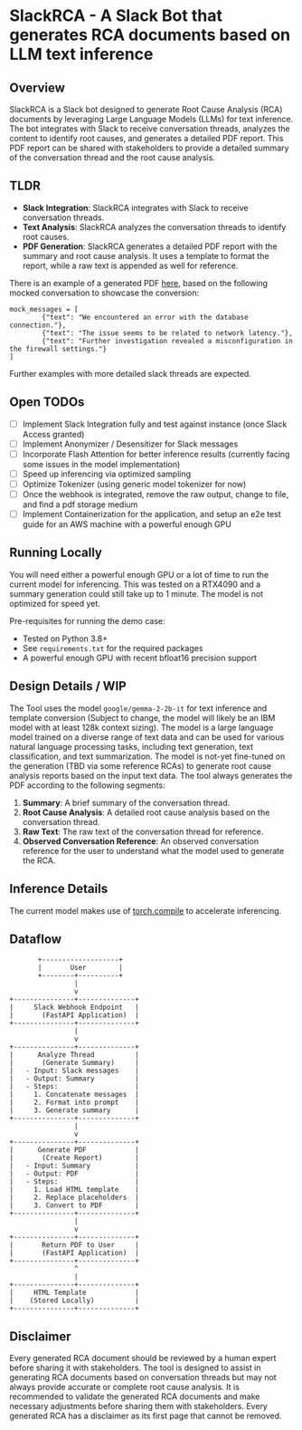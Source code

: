 # SlackRCA - A Slack Bot that generates RCA documents based on LLM text inference

## Overview

SlackRCA is a Slack bot designed to generate Root Cause Analysis (RCA) documents by leveraging Large Language Models (LLMs) for text inference. The bot integrates with Slack to receive conversation threads, analyzes the content to identify root causes, and generates a detailed PDF report.
This PDF report can be shared with stakeholders to provide a detailed summary of the conversation thread and the root cause analysis.

## TLDR

- **Slack Integration**: SlackRCA integrates with Slack to receive conversation threads.
- **Text Analysis**: SlackRCA analyzes the conversation threads to identify root causes.
- **PDF Generation**: SlackRCA generates a detailed PDF report with the summary and root cause analysis. It uses a template to format the report, while a raw text is appended as well for reference.

There is an example of a generated PDF [here](./RCA_Summary.pdf), based on the following mocked conversation to showcase the conversion:
```
mock_messages = [
        {"text": "We encountered an error with the database connection."},
        {"text": "The issue seems to be related to network latency."},
        {"text": "Further investigation revealed a misconfiguration in the firewall settings."}
]
```

Further examples with more detailed slack threads are expected.

## Open TODOs

- [ ] Implement Slack Integration fully and test against instance (once Slack Access granted)
- [ ] Implement Anonymizer / Desensitizer for Slack messages
- [ ] Incorporate Flash Attention for better inference results (currently facing some issues in the model implementation)
- [ ] Speed up inferencing via optimized sampling
- [ ] Optimize Tokenizer (using generic model tokenizer for now)
- [ ] Once the webhook is integrated, remove the raw output, change to file, and find a pdf storage medium
- [ ] Implement Containerization for the application, and setup an e2e test guide for an AWS machine with a powerful enough GPU

## Running Locally

You will need either a powerful enough GPU or a lot of time to run the current model for inferencing. This was tested
on a RTX4090 and a summary generation could still take up to 1 minute. The model is not optimized for speed yet.

Pre-requisites for running the demo case:
- Tested on Python 3.8+
- See `requirements.txt` for the required packages
- A powerful enough GPU with recent bfloat16 precision support

## Design Details / WIP

The Tool uses the model `google/gemma-2-2b-it` for text inference and template conversion (Subject to change, the model will likely be an IBM model with at least 128k context sizing). The model is a large language model trained on a diverse range of text data and can be used for various natural language processing tasks, including text generation, text classification, and text summarization.
The model is not-yet fine-tuned on the generation (TBD via some reference RCAs) to generate root cause analysis reports based on the input text data.
The tool always generates the PDF according to the following segments:

1. **Summary**: A brief summary of the conversation thread.
2. **Root Cause Analysis**: A detailed root cause analysis based on the conversation thread.
3. **Raw Text**: The raw text of the conversation thread for reference.
4. **Observed Conversation Reference**: An observed conversation reference for the user to understand what the model used to generate the RCA.

## Inference Details

The current model makes use of [torch.compile](https://pytorch.org/tutorials/intermediate/torch_compile_tutorial.html) to accelerate inferencing.

## Dataflow

```
       +-------------------+
       |       User        |
       +--------+----------+
                |
                v
+---------------+--------------+
|     Slack Webhook Endpoint   |
|       (FastAPI Application)  |
+---------------+--------------+
                |                                        
                v                                        
+---------------+--------------+
|      Analyze Thread          |
|       (Generate Summary)     |
|   - Input: Slack messages    |
|   - Output: Summary          |
|   - Steps:                   |
|     1. Concatenate messages  |
|     2. Format into prompt    |
|     3. Generate summary      |
+---------------+--------------+
                |
                v
+---------------+--------------+
|      Generate PDF            |
|       (Create Report)        |
|   - Input: Summary           |
|   - Output: PDF              |
|   - Steps:                   |
|     1. Load HTML template    |
|     2. Replace placeholders  |
|     3. Convert to PDF        |
+---------------+--------------+
                |
                v
+---------------+--------------+
|       Return PDF to User     |
|       (FastAPI Application)  |
+---------------+--------------+
                ^
                |
+---------------+--------------+
|     HTML Template            |
|    (Stored Locally)          |
+---------------+--------------+

```

## Disclaimer

Every generated RCA document should be reviewed by a human expert before sharing it with stakeholders. The tool is designed to assist in generating RCA documents based on conversation threads but may not always provide accurate or complete root cause analysis. It is recommended to validate the generated RCA documents and make necessary adjustments before sharing them with stakeholders.
Every generated RCA has a disclaimer as its first page that cannot be removed.
